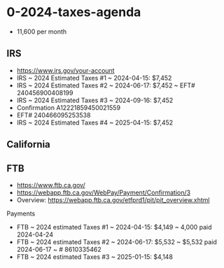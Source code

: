 # 0-2024-taxes-agenda

* 11,600 per month

## IRS

* https://www.irs.gov/your-account
* IRS ~ 2024 Estimated Taxes #1 ~ 2024-04-15: $7,452
* IRS ~ 2024 Estimated Taxes #2 ~ 2024-06-17: $7,452 ~ EFT# 240456900408199
* IRS ~ 2024 Estimated Taxes #3 ~ 2024-09-16: $7,452
* Confirmation A12221859450021559
* EFT# 240466095253538
* IRS ~ 2024 Estimated Taxes #4 ~ 2025-04-15: $7,452


## California

## FTB

* https://www.ftb.ca.gov/
* https://webapp.ftb.ca.gov/WebPay/Payment/Confirmation/3
* Overview: https://webapp.ftb.ca.gov/etfprd1/pit/pit_overview.xhtml

Payments

* FTB ~ 2024 estimated Taxes #1 ~ 2024-04-15: $4,149 ~ 4,000 paid 2024-04-24
* FTB ~ 2024 estimated Taxes #2 ~ 2024-06-17: $5,532 ~ $5,532 paid 2024-06-17 ~ # 8610335462
* FTB ~ 2024 estimated Taxes #3 ~ 2025-01-15: $4,148
